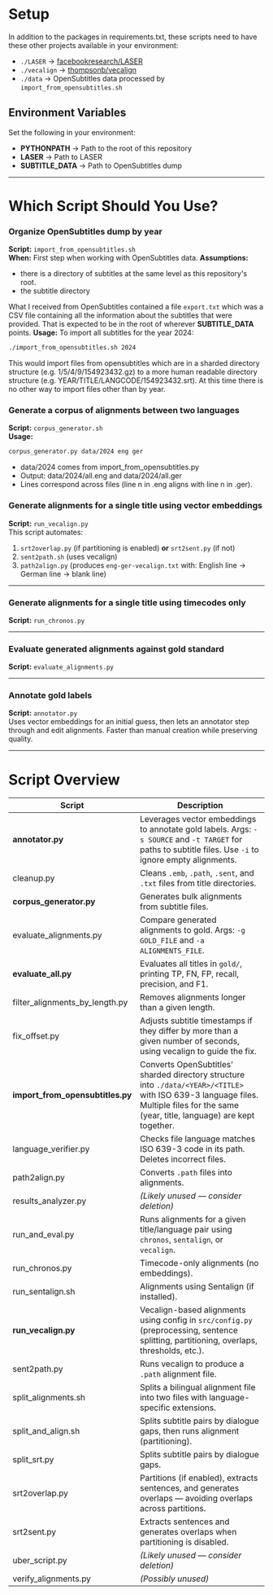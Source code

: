 # Setup
In addition to the packages in requirements.txt, these scripts need to have these other projects available in your environment:

- `./LASER` → [facebookresearch/LASER](https://github.com/facebookresearch/LASER)  
- `./vecalign` → [thompsonb/vecalign](https://github.com/thompsonb/vecalign)  
- `./data` → OpenSubtitles data processed by `import_from_opensubtitles.sh`

## Environment Variables

Set the following in your environment:

- **PYTHONPATH** → Path to the root of this repository  
- **LASER** → Path to LASER
- **SUBTITLE_DATA** → Path to OpenSubtitles dump

---

# Which Script Should You Use?

### Organize OpenSubtitles dump by year
**Script:** `import_from_opensubtitles.sh`  
**When:** First step when working with OpenSubtitles data.
**Assumptions:**
- there is a directory of subtitles at the same level as this repository's root.
- the subtitle directory

What I received from OpenSubtitles contained a file `export.txt` which was a CSV file containing all the information about the subtitles that were provided. That is expected to be in the root of wherever **SUBTITLE_DATA** points.
**Usage:**
To import all subtitles for the year 2024:
```bash
./import_from_opensubtitles.sh 2024
```
This would import files from opensubtitles which are in a sharded directory structure (e.g. 1/5/4/9/154923432.gz) to a more human readable directory structure (e.g. YEAR/TITLE/LANGCODE/154923432.srt). At this time there is no other way to import files other than by year.

### Generate a corpus of alignments between two languages
**Script:** `corpus_generator.sh`  
**Usage:**  
```bash
corpus_generator.py data/2024 eng ger
```

- data/2024 comes from import_from_opensubtitles.py
- Output: data/2024/all.eng and data/2024/all.ger
- Lines correspond across files (line n in .eng aligns with line n in .ger).


### Generate alignments for a single title using vector embeddings
**Script:** `run_vecalign.py`  
This script automates:  
1. `srt2overlap.py` (if partitioning is enabled) **or** `srt2sent.py` (if not)  
2. `sent2path.sh` (uses vecalign)  
3. `path2align.py` (produces `eng-ger-vecalign.txt` with: English line → German line → blank line)

---

### Generate alignments for a single title using timecodes only
**Script:** `run_chronos.py`

---

### Evaluate generated alignments against gold standard
**Script:** `evaluate_alignments.py`

---

### Annotate gold labels
**Script:** `annotator.py`  
Uses vector embeddings for an initial guess, then lets an annotator step through and edit alignments. Faster than manual creation while preserving quality.

---

# Script Overview

| Script | Description |
|--------|-------------|
| **annotator.py** | Leverages vector embeddings to annotate gold labels. Args: `-s SOURCE` and `-t TARGET` for paths to subtitle files. Use `-i` to ignore empty alignments. |
| cleanup.py | Cleans `.emb`, `.path`, `.sent`, and `.txt` files from title directories. |
| **corpus_generator.py** | Generates bulk alignments from subtitle files. |
| evaluate_alignments.py | Compare generated alignments to gold. Args: `-g GOLD_FILE` and `-a ALIGNMENTS_FILE`. |
| **evaluate_all.py** | Evaluates all titles in `gold/`, printing TP, FN, FP, recall, precision, and F1. |
| filter_alignments_by_length.py | Removes alignments longer than a given length. |
| fix_offset.py | Adjusts subtitle timestamps if they differ by more than a given number of seconds, using vecalign to guide the fix. |
| **import_from_opensubtitles.py** | Converts OpenSubtitles’ sharded directory structure into `./data/<YEAR>/<TITLE>` with ISO 639-3 language files. Multiple files for the same (year, title, language) are kept together. |
| language_verifier.py | Checks file language matches ISO 639-3 code in its path. Deletes incorrect files. |
| path2align.py | Converts `.path` files into alignments. |
| results_analyzer.py | *(Likely unused — consider deletion)* |
| run_and_eval.py | Runs alignments for a given title/language pair using `chronos`, `sentalign`, or `vecalign`. |
| run_chronos.py | Timecode-only alignments (no embeddings). |
| run_sentalign.sh | Alignments using Sentalign (if installed). |
| **run_vecalign.py** | Vecalign-based alignments using config in `src/config.py` (preprocessing, sentence splitting, partitioning, overlaps, thresholds, etc.). |
| sent2path.py | Runs vecalign to produce a `.path` alignment file. |
| split_alignments.sh | Splits a bilingual alignment file into two files with language-specific extensions. |
| split_and_align.sh | Splits subtitle pairs by dialogue gaps, then runs alignment (partitioning). |
| split_srt.py | Splits subtitle pairs by dialogue gaps. |
| srt2overlap.py | Partitions (if enabled), extracts sentences, and generates overlaps — avoiding overlaps across partitions. |
| srt2sent.py | Extracts sentences and generates overlaps when partitioning is disabled. |
| uber_script.py | *(Likely unused — consider deletion)* |
| verify_alignments.py | *(Possibly unused)* |
